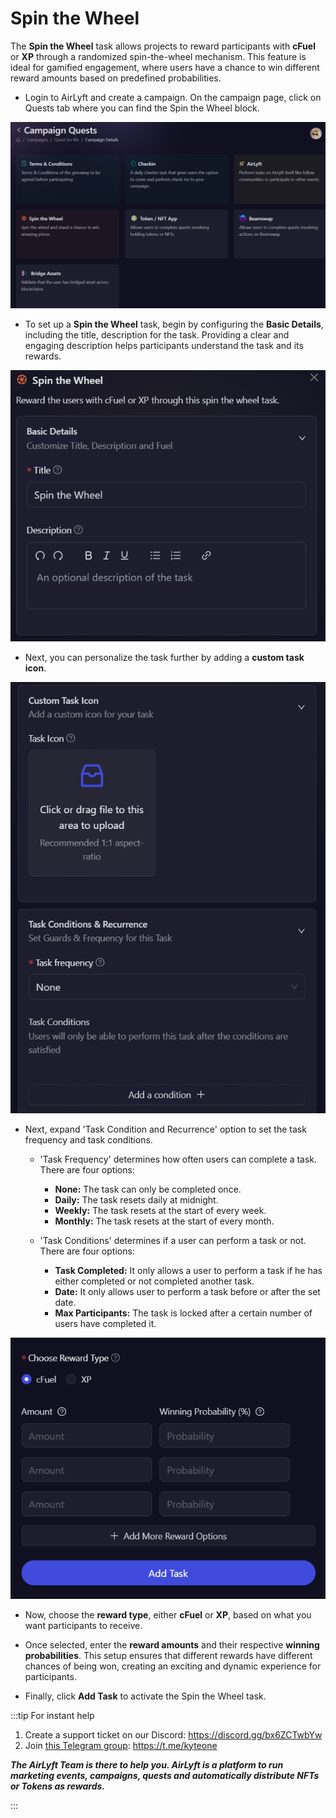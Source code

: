 # Spin the Wheel

The **Spin the Wheel** task allows projects to reward participants with **cFuel** or **XP** through a randomized spin-the-wheel mechanism. This feature is ideal for gamified engagement, where users have a chance to win different reward amounts based on predefined probabilities.

- Login to AirLyft and create a campaign. On the campaign page, click on Quests tab where you can find the Spin the Wheel block.

![Spin the wheel main](../../images/SpinTheWheelMain.png)

- To set up a **Spin the Wheel** task, begin by configuring the **Basic Details**, including the title, description for the task. Providing a clear and engaging description helps participants understand the task and its rewards.

![Spin Basics](../../images/SpinTheWheelBasics.png)

- Next, you can personalize the task further by adding a **custom task icon**.

![Spin main](../../images/SpinTheWheelCustom.png)

- Next, expand 'Task Condition and Recurrence' option to set the task frequency and task conditions.

  - 'Task Frequency' determines how often users can complete a task. There are four options:

    - **None:** The task can only be completed once.
    - **Daily:** The task resets daily at midnight.
    - **Weekly:** The task resets at the start of every week.
    - **Monthly:** The task resets at the start of every month.

  - 'Task Conditions' determines if a user can perform a task or not. There are four options:
    - **Task Completed:** It only allows a user to perform a task if he has either completed or not completed another task.
    - **Date:** It only allows user to perform a task before or after the set date.
    - **Max Participants:** The task is locked after a certain number of users have completed it.

![Spin reward](../../images/SpinTheWheelChoose.png)

- Now, choose the **reward type**, either **cFuel** or **XP**, based on what you want participants to receive.

- Once selected, enter the **reward amounts** and their respective **winning probabilities**. This setup ensures that different rewards have different chances of being won, creating an exciting and dynamic experience for participants.

- Finally, click **Add Task** to activate the Spin the Wheel task.

:::tip For instant help

1. Create a support ticket on our Discord: https://discord.gg/bx6ZCTwbYw
2. Join [this Telegram group](https://t.me/kyteone): https://t.me/kyteone

**_The AirLyft Team is there to help you. AirLyft is a platform to run marketing events, campaigns, quests and automatically distribute NFTs or Tokens as rewards._**

:::
